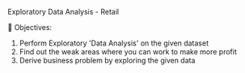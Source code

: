  Exploratory Data Analysis - Retail

🎯 Objectives:
1. Perform Exploratory 'Data Analysis' on the given dataset 
2. Find out the weak areas where you can work to make more profit
3. Derive business problem by exploring the given data 
